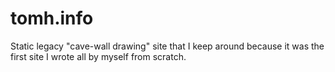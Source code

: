 # tomh.info
Static legacy "cave-wall drawing" site that I keep around because it was the first site I wrote all by myself from scratch.
